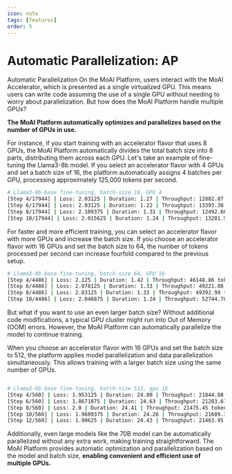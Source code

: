 ```yaml
---
icon: note
tags: [features]
order: 5
---
```


# Automatic Parallelization: AP

Automatic Parallelization
On the MoAI Platform, users interact with the MoAI Accelerator, which is presented as a single virtualized GPU. This means users can write code assuming the use of a single GPU without needing to worry about parallelization. But how does the MoAI Platform handle multiple GPUs?

**The MoAI Platform automatically optimizes and parallelizes based on the number of GPUs in use.**

For instance, if you start training with an accelerator flavor that uses 8 GPUs, the MoAI Platform automatically divides the total batch size into 8 parts, distributing them across each GPU. Let's take an example of fine-tuning the Llama3-8b model. If you select an accelerator flavor with 4 GPUs and set a batch size of 16, the platform automatically assigns 4 batches per GPU, processing approximately 125,000 tokens per second.

```bash
# Llama3-8b-base fine-tuning, batch-size 16, GPU 4
[Step 4/17944] | Loss: 2.03125 | Duration: 1.27 | Throughput: 12882.87 tokens/sec
[Step 6/17944] | Loss: 2.03125 | Duration: 1.22 | Throughput: 13393.38 tokens/sec
[Step 8/17944] | Loss: 2.109375 | Duration: 1.31 | Throughput: 12492.66 tokens/sec
[Step 10/17944] | Loss: 2.015625 | Duration: 1.24 | Throughput: 13201.98 tokens/sec
```

For faster and more efficient training, you can select an accelerator flavor with more GPUs and increase the batch size. If you choose an accelerator flavor with 16 GPUs and set the batch size to 64, the number of tokens processed per second can increase fourfold compared to the previous setup.


```bash
# Llama3-8b-base fine-tuning, batch-size 64, GPU 16
[Step 4/4486] | Loss: 2.125 | Duration: 1.42 | Throughput: 46148.86 tokens/sec
[Step 6/4486] | Loss: 2.078125 | Duration: 1.33 | Throughput: 49221.88 tokens/sec
[Step 8/4486] | Loss: 2.03125 | Duration: 1.33 | Throughput: 49392.99 tokens/sec
[Step 10/4486] | Loss: 2.046875 | Duration: 1.24 | Throughput: 52744.78 tokens/sec
```


But what if you want to use an even larger batch size? Without additional code modifications, a typical GPU cluster might run into Out of Memory (OOM) errors. However, the MoAI Platform can automatically parallelize the model to continue training.

When you choose an accelerator flavor with 16 GPUs and set the batch size to 512, the platform applies model parallelization and data parallelization simultaneously. This allows training with a larger batch size using the same number of GPUs.

```bash

# Llama3-8b-base fine-tuning, batch-size 512, gpu 16
[Step 4/560] | Loss: 1.953125 | Duration: 24.00 | Throughput: 21844.08 tokens/sec
[Step 6/560] | Loss: 1.8671875 | Duration: 24.63 | Throughput: 21283.67 tokens/sec
[Step 8/560] | Loss: 2.0 | Duration: 24.41 | Throughput: 21475.45 tokens/sec
[Step 10/560] | Loss: 1.9609375 | Duration: 24.26 | Throughput: 21609.36 tokens/sec
[Step 12/560] | Loss: 1.90625 | Duration: 24.43 | Throughput: 21463.95 tokens/sec
```


Additionally, even large models like the 70B model can be automatically parallelized without any extra work, making training straightforward. The MoAI Platform provides automatic optimization and parallelization based on the model and batch size, **enabling convenient and efficient use of multiple GPUs.**